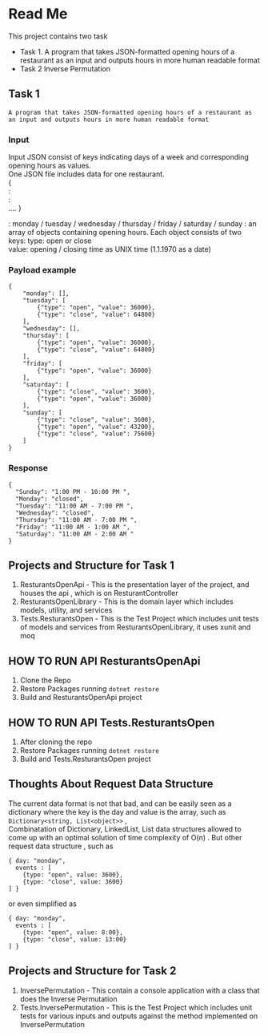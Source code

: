 
# Read Me  
 This project contains two task  
- Task 1. 
    A program that takes JSON-formatted opening hours of a restaurant as  an input and outputs hours in more human readable format 
- Task 2 
    Inverse Permutation

## Task 1 
    A program that takes JSON-formatted opening hours of a restaurant as  an input and outputs hours in more human readable format 
    
### Input  
Input JSON consist of keys indicating days of a week and corresponding opening hours as  values.  
One JSON file includes data for one restaurant.  
{  
<dayofweek>: <opening hours>  
<dayofweek>: <opening hours>  
  ....
}  

<dayofweek> : monday / tuesday / wednesday / thursday / friday / saturday / sunday  <opening hours>: an array of objects containing opening hours. Each object consists  of two keys: type: open or close  
value: opening / closing time as UNIX time (1.1.1970 as a date)

### Payload example 
```
{
    "monday": [],
    "tuesday": [
        {"type": "open", "value": 36000},
        {"type": "close", "value": 64800}
    ],
    "wednesday": [],
    "thursday": [
        {"type": "open", "value": 36000},
        {"type": "close", "value": 64800}
    ],
    "friday": [
        {"type": "open", "value": 36000}
    ],
    "saturday": [
        {"type": "close", "value": 3600},
        {"type": "open", "value": 36000}
    ],
    "sunday": [
        {"type": "close", "value": 3600},
        {"type": "open", "value": 43200},
        {"type": "close", "value": 75600}
    ]
} 
```

### Response 
```
{
  "Sunday": "1:00 PM - 10:00 PM ",
  "Monday": "closed",
  "Tuesday": "11:00 AM - 7:00 PM ",
  "Wednesday": "closed",
  "Thursday": "11:00 AM - 7:00 PM ",
  "Friday": "11:00 AM - 1:00 AM ",
  "Saturday": "11:00 AM - 2:00 AM "
}
```
## Projects and Structure for Task 1 
1. ResturantsOpenApi - This is the presentation layer of the project, and houses the api , which is on ResturantController
 2. ResturantsOpenLibrary - This is the domain layer which includes models, utility, and services 
 3. Tests.ResturantsOpen - This is the Test Project which includes unit tests of models and services from ResturantsOpenLibrary, it uses xunit and moq 
 
## HOW TO RUN  API ResturantsOpenApi 
 1. Clone the Repo 
 2. Restore Packages running ```dotnet restore``` 
 3. Build and ResturantsOpenApi project  
 
## HOW TO RUN  API Tests.ResturantsOpen 
 1. After cloning the repo
 2. Restore Packages running ```dotnet restore``` 
 3. Build and Tests.ResturantsOpen project  
 
## Thoughts About Request Data Structure 
The current data format is not that bad, and can be easily seen as a dictionary where the key is the day and value is the array,  such as ``` Dictionary<string, List<object>> ``` ,  
Combinatation of Dictionary, LinkedList, List data structures allowed to come up with an optimal solution 
of time complexity of O(n) . 
But other request data structure , such as 
``` 
{ day: "monday", 
  events : [
    {type: "open", value: 3600},
    {type: "close", value: 3600}
] } 
```  
or even simplified as 
``` 
{ day: "monday", 
  events : [
    {type: "open", value: 8:00},
    {type: "close", value: 13:00}
] } 
```  

## Projects and Structure for Task 2
1. InversePermutation  - This contain a console application with a class that does the Inverse Permutation 
2. Tests.InversePermutation - This is the Test Project which includes unit tests for various inputs and outputs against the method implemented on InversePermutation
